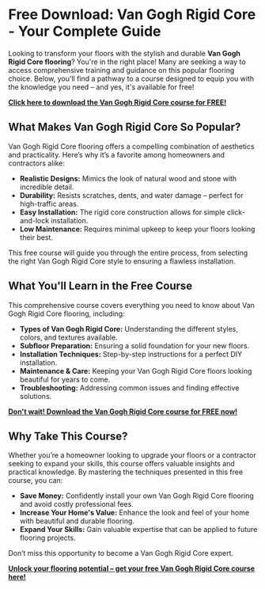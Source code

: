 # Free Download: Van Gogh Rigid Core - Your Complete Guide

Looking to transform your floors with the stylish and durable **Van Gogh Rigid Core flooring**? You're in the right place! Many are seeking a way to access comprehensive training and guidance on this popular flooring choice. Below, you'll find a pathway to a course designed to equip you with the knowledge you need – and yes, it's available for free!

[**Click here to download the Van Gogh Rigid Core course for FREE!**](https://udemywork.com/van-gogh-rigid-core)

## What Makes Van Gogh Rigid Core So Popular?

Van Gogh Rigid Core flooring offers a compelling combination of aesthetics and practicality. Here’s why it’s a favorite among homeowners and contractors alike:

*   **Realistic Designs:** Mimics the look of natural wood and stone with incredible detail.
*   **Durability:** Resists scratches, dents, and water damage – perfect for high-traffic areas.
*   **Easy Installation:** The rigid core construction allows for simple click-and-lock installation.
*   **Low Maintenance:** Requires minimal upkeep to keep your floors looking their best.

This free course will guide you through the entire process, from selecting the right Van Gogh Rigid Core style to ensuring a flawless installation.

## What You'll Learn in the Free Course

This comprehensive course covers everything you need to know about Van Gogh Rigid Core flooring, including:

*   **Types of Van Gogh Rigid Core:** Understanding the different styles, colors, and textures available.
*   **Subfloor Preparation:** Ensuring a solid foundation for your new floors.
*   **Installation Techniques:** Step-by-step instructions for a perfect DIY installation.
*   **Maintenance & Care:** Keeping your Van Gogh Rigid Core floors looking beautiful for years to come.
*   **Troubleshooting:** Addressing common issues and finding effective solutions.

[**Don't wait! Download the Van Gogh Rigid Core course for FREE now!**](https://udemywork.com/van-gogh-rigid-core)

## Why Take This Course?

Whether you’re a homeowner looking to upgrade your floors or a contractor seeking to expand your skills, this course offers valuable insights and practical knowledge. By mastering the techniques presented in this free course, you can:

*   **Save Money:** Confidently install your own Van Gogh Rigid Core flooring and avoid costly professional fees.
*   **Increase Your Home's Value:** Enhance the look and feel of your home with beautiful and durable flooring.
*   **Expand Your Skills:** Gain valuable expertise that can be applied to future flooring projects.

Don’t miss this opportunity to become a Van Gogh Rigid Core expert.

[**Unlock your flooring potential – get your free Van Gogh Rigid Core course here!**](https://udemywork.com/van-gogh-rigid-core)
